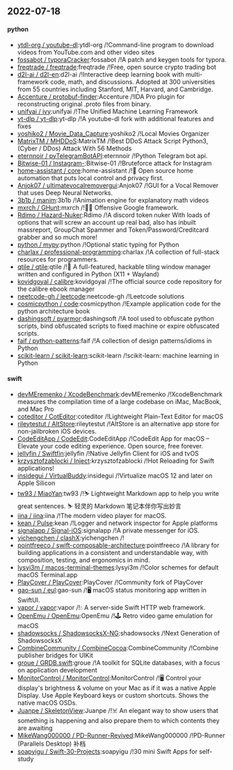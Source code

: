## 2022-07-18

#### python
* [ytdl-org / youtube-dl](https://github.com/ytdl-org/youtube-dl):ytdl-org /!Command-line program to download videos from YouTube.com and other video sites
* [fossabot / typoraCracker](https://github.com/fossabot/typoraCracker):fossabot /!A patch and keygen tools for typora.
* [freqtrade / freqtrade](https://github.com/freqtrade/freqtrade):freqtrade /!Free, open source crypto trading bot
* [d2l-ai / d2l-en](https://github.com/d2l-ai/d2l-en):d2l-ai /!Interactive deep learning book with multi-framework code, math, and discussions. Adopted at 300 universities from 55 countries including Stanford, MIT, Harvard, and Cambridge.
* [Accenture / protobuf-finder](https://github.com/Accenture/protobuf-finder):Accenture /!IDA Pro plugin for reconstructing original .proto files from binary.
* [unifyai / ivy](https://github.com/unifyai/ivy):unifyai /!The Unified Machine Learning Framework
* [yt-dlp / yt-dlp](https://github.com/yt-dlp/yt-dlp):yt-dlp /!A youtube-dl fork with additional features and fixes
* [yoshiko2 / Movie_Data_Capture](https://github.com/yoshiko2/Movie_Data_Capture):yoshiko2 /!Local Movies Organizer
* [MatrixTM / MHDDoS](https://github.com/MatrixTM/MHDDoS):MatrixTM /!Best DDoS Attack Script Python3, (Cyber / DDos) Attack With 56 Methods
* [eternnoir / pyTelegramBotAPI](https://github.com/eternnoir/pyTelegramBotAPI):eternnoir /!Python Telegram bot api.
* [Bitwise-01 / Instagram-](https://github.com/Bitwise-01/Instagram-):Bitwise-01 /!Bruteforce attack for Instagram
* [home-assistant / core](https://github.com/home-assistant/core):home-assistant /!🏡
Open source home automation that puts local control and privacy first.
* [Anjok07 / ultimatevocalremovergui](https://github.com/Anjok07/ultimatevocalremovergui):Anjok07 /!GUI for a Vocal Remover that uses Deep Neural Networks.
* [3b1b / manim](https://github.com/3b1b/manim):3b1b /!Animation engine for explanatory math videos
* [mxrch / GHunt](https://github.com/mxrch/GHunt):mxrch /!🕵️‍♂️
Offensive Google framework.
* [Rdimo / Hazard-Nuker](https://github.com/Rdimo/Hazard-Nuker):Rdimo /!A discord token nuker With loads of options that will screw an account up real bad, also has inbuilt massreport, GroupChat Spammer and Token/Password/Creditcard grabber and so much more!
* [python / mypy](https://github.com/python/mypy):python /!Optional static typing for Python
* [charlax / professional-programming](https://github.com/charlax/professional-programming):charlax /!A collection of full-stack resources for programmers.
* [qtile / qtile](https://github.com/qtile/qtile):qtile /!🍪
A full-featured, hackable tiling window manager written and configured in Python (X11 + Wayland)
* [kovidgoyal / calibre](https://github.com/kovidgoyal/calibre):kovidgoyal /!The official source code repository for the calibre ebook manager
* [neetcode-gh / leetcode](https://github.com/neetcode-gh/leetcode):neetcode-gh /!Leetcode solutions
* [cosmicpython / code](https://github.com/cosmicpython/code):cosmicpython /!Example application code for the python architecture book
* [dashingsoft / pyarmor](https://github.com/dashingsoft/pyarmor):dashingsoft /!A tool used to obfuscate python scripts, bind obfuscated scripts to fixed machine or expire obfuscated scripts.
* [faif / python-patterns](https://github.com/faif/python-patterns):faif /!A collection of design patterns/idioms in Python
* [scikit-learn / scikit-learn](https://github.com/scikit-learn/scikit-learn):scikit-learn /!scikit-learn: machine learning in Python

#### swift
* [devMEremenko / XcodeBenchmark](https://github.com/devMEremenko/XcodeBenchmark):devMEremenko /!XcodeBenchmark measures the compilation time of a large codebase on iMac, MacBook, and Mac Pro
* [coteditor / CotEditor](https://github.com/coteditor/CotEditor):coteditor /!Lightweight Plain-Text Editor for macOS
* [rileytestut / AltStore](https://github.com/rileytestut/AltStore):rileytestut /!AltStore is an alternative app store for non-jailbroken iOS devices.
* [CodeEditApp / CodeEdit](https://github.com/CodeEditApp/CodeEdit):CodeEditApp /!CodeEdit App for macOS – Elevate your code editing experience. Open source, free forever.
* [jellyfin / Swiftfin](https://github.com/jellyfin/Swiftfin):jellyfin /!Native Jellyfin Client for iOS and tvOS
* [krzysztofzablocki / Inject](https://github.com/krzysztofzablocki/Inject):krzysztofzablocki /!Hot Reloading for Swift applications!
* [insidegui / VirtualBuddy](https://github.com/insidegui/VirtualBuddy):insidegui /!Virtualize macOS 12 and later on Apple Silicon
* [tw93 / MiaoYan](https://github.com/tw93/MiaoYan):tw93 /!⛷
Lightweight Markdown app to help you write great sentences.
⛷
轻灵的 Markdown 笔记本伴你写出妙言
* [iina / iina](https://github.com/iina/iina):iina /!The modern video player for macOS.
* [kean / Pulse](https://github.com/kean/Pulse):kean /!Logger and network inspector for Apple platforms
* [signalapp / Signal-iOS](https://github.com/signalapp/Signal-iOS):signalapp /!A private messenger for iOS.
* [yichengchen / clashX](https://github.com/yichengchen/clashX):yichengchen /!
* [pointfreeco / swift-composable-architecture](https://github.com/pointfreeco/swift-composable-architecture):pointfreeco /!A library for building applications in a consistent and understandable way, with composition, testing, and ergonomics in mind.
* [lysyi3m / macos-terminal-themes](https://github.com/lysyi3m/macos-terminal-themes):lysyi3m /!Color schemes for default macOS Terminal.app
* [PlayCover / PlayCover](https://github.com/PlayCover/PlayCover):PlayCover /!Community fork of PlayCover
* [gao-sun / eul](https://github.com/gao-sun/eul):gao-sun /!🖥️
macOS status monitoring app written in SwiftUI.
* [vapor / vapor](https://github.com/vapor/vapor):vapor /!💧
A server-side Swift HTTP web framework.
* [OpenEmu / OpenEmu](https://github.com/OpenEmu/OpenEmu):OpenEmu /!🕹
Retro video game emulation for macOS
* [shadowsocks / ShadowsocksX-NG](https://github.com/shadowsocks/ShadowsocksX-NG):shadowsocks /!Next Generation of ShadowsocksX
* [CombineCommunity / CombineCocoa](https://github.com/CombineCommunity/CombineCocoa):CombineCommunity /!Combine publisher bridges for UIKit
* [groue / GRDB.swift](https://github.com/groue/GRDB.swift):groue /!A toolkit for SQLite databases, with a focus on application development
* [MonitorControl / MonitorControl](https://github.com/MonitorControl/MonitorControl):MonitorControl /!🖥
Control your display's brightness & volume on your Mac as if it was a native Apple Display. Use Apple Keyboard keys or custom shortcuts. Shows the native macOS OSDs.
* [Juanpe / SkeletonView](https://github.com/Juanpe/SkeletonView):Juanpe /!☠️
An elegant way to show users that something is happening and also prepare them to which contents they are awaiting
* [MikeWang000000 / PD-Runner-Revived](https://github.com/MikeWang000000/PD-Runner-Revived):MikeWang000000 /!PD-Runner (Parallels Desktop) 补档
* [soapyigu / Swift-30-Projects](https://github.com/soapyigu/Swift-30-Projects):soapyigu /!30 mini Swift Apps for self-study
